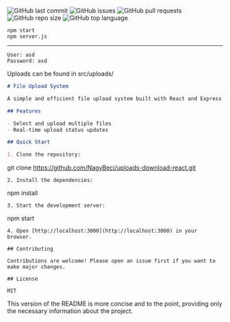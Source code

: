 ![GitHub last commit](https://img.shields.io/github/last-commit/NagyBeci/uploads-download-react)
![GitHub issues](https://img.shields.io/github/issues/NagyBeci/uploads-download-react)
![GitHub pull requests](https://img.shields.io/github/issues-pr/NagyBeci/uploads-download-react)
![GitHub repo size](https://img.shields.io/github/repo-size/NagyBeci/uploads-download-react)
![GitHub top language](https://img.shields.io/github/languages/top/NagyBeci/uploads-download-react)

```
npm start
npm server.js
```
---
```
User: asd
Password: asd
```

Uploads can be found in src/uploads/

```markdown
# File Upload System

A simple and efficient file upload system built with React and Express.

## Features

- Select and upload multiple files
- Real-time upload status updates

## Quick Start

1. Clone the repository:
   ```
   git clone https://github.com/NagyBeci/uploads-download-react.git
   ```
2. Install the dependencies:
   ```
   npm install
   ```
3. Start the development server:
   ```
   npm start
   ```
4. Open [http://localhost:3000](http://localhost:3000) in your browser.

## Contributing

Contributions are welcome! Please open an issue first if you want to make major changes.

## License

MIT
```

This version of the README is more concise and to the point, providing only the necessary information about the project.
